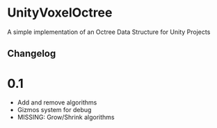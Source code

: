 # UnityVoxelOctree
A simple implementation of an Octree Data Structure for Unity Projects

## Changelog
# 0.1
* Add and remove algorithms
* Gizmos system for debug
* MISSING: Grow/Shrink algorithms

